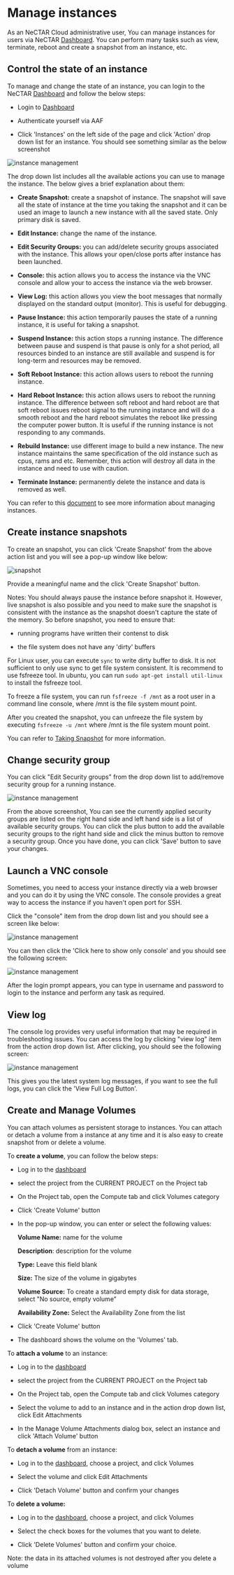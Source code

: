 # Manage instances

As an NeCTAR Cloud administrative user, You can manage instances for users via
NeCTAR [Dashboard][dashboard]. You can perform many tasks such as view,
terminate, reboot and create a snapshot from an instance, etc. 

## Control the state of an instance

To manage and change the state of an instance, you can login to the NeCTAR
[Dashboard][dashboard] and follow the below steps:

- Login to [Dashboard][dashboard]

- Authenticate yourself via AAF

- Click 'Instances' on the left side of the page and click 'Action' drop down
 list for an instance. You should see something similar as the below screenshot

![`instance management`](images/instance_management.png)


The drop down list includes all the available actions you can use to manage the
instance. The below gives a brief explanation about them:

- **Create Snapshot:** create a snapshot of instance. The snapshot will save all the
 state of instance at the time you taking the snapshot and it can be used an
 image to launch a new instance with all the saved state. Only primary disk is
 saved.

- **Edit Instance:** change the name of the instance.

- **Edit Security Groups:** you can add/delete security groups associated with the
 instance. This allows your open/close ports after instance has been launched.

- **Console:** this action allows you to access the instance via the VNC console and
 allow your to access the instance via the web browser.

- **View Log:** this action allows you view the boot messages that normally displayed
 on the standard output (monitor). This is useful for debugging.

- **Pause Instance:** this action temporarily pauses the state of a running instance,
 it is useful for taking a snapshot.

- **Suspend Instance:** this action stops a running instance. The difference between
 pause and suspend is that pause is only for a shot period, all resources binded
 to an instance are still available and suspend is for long-term and resources may
 be removed.

- **Soft Reboot Instance:** this action allows users to reboot the running instance.

- **Hard Reboot Instance:** this action allows users to reboot the running instance.
 The difference between soft reboot and hard reboot are that soft reboot issues
 reboot signal to the running instance and will do a smooth reboot and the hard
 reboot simulates the reboot like pressing the computer power button. It is useful
 if the running instance is not responding to any commands.

- **Rebuild Instance:** use different image to build a new instance. The new instance
 maintains the same specification of the old instance such as cpus, rams and etc.
 Remember, this action will destroy all data in the instance and need to use with
 caution.

- **Terminate Instance:** permanently delete the instance and data is removed as well.

You can refer to this [document][manage instance] to see more information about
managing instances.

## Create instance snapshots

To create an snapshot, you can click 'Create Snapshot' from the above action list
and you will see a pop-up window like below:

![`snapshot`](images/snapshot.png)

Provide a meaningful name and the click 'Create Snapshot' button.


Notes: You should always pause the instance before snapshot it. However, live
snapshot is also possible and you need to make sure the snapshot is consistent
with the instance as the snapshot doesn't capture the state of the memory. So
before snapshot, you need to ensure that:

- running programs have written their contenst to disk

- the file system does not have any 'dirty' buffers

For Linux user, you can execute ``` sync ``` to write dirty buffer to disk.
It is not sufficient to only use sync to get file system consistent. It is
recommend to use fsfreeze tool. In ubuntu, you can run ``` sudo apt-get install util-linux ```
to install the fsfreeze tool.

To freeze a file system, you can run ``` fsfreeze -f /mnt ``` as a root user
in a command line console, where /mnt is the file system mount point.

After you created the snapshot, you can unfreeze the file system by executing ``` fsfreeze -u /mnt ```
where /mnt is the file system mount point.


You can refer to [Taking Snapshot][taking snapshot] for more information.

## Change security group

You can click "Edit Security groups" from the drop down list to add/remove
security group for a running instance.

![`instance management`](images/security_group.png)

From the above screenshot, You can see the currently applied security groups are
listed on the right hand side and left hand side is a list of available security
groups. You can click the plus button to add the available security groups
to the right hand side and click the minus button to remove a security group.
Once you have done, you can click 'Save' button to save your changes. 

## Launch a VNC console

Sometimes, you need to access your instance directly via a web browser and you
can do it by using the VNC console. The console provides a great way to access
the instance if you haven't open port for SSH.

Click the "console" item from the drop down list and you should see a screen
like below:

![`instance management`](images/console1.png)

You can then click the 'Click here to show only console' and you should see the
following screen:

![`instance management`](images/console2.png)

After the login prompt appears, you can type in username and password to login
to the instance and perform any task as required.

## View log

The console log provides very useful information that may be required in
troubleshooting issues. You can access the log by clicking "view log" item from
the action drop down list. After clicking, you should see the following screen:

![`instance management`](images/log.png)

This gives you the latest system log messages, if you want to see the full logs,
you can click the 'View Full Log Button'.

## Create and Manage Volumes

You can attach volumes as persistent storage to instances. You can attach or
detach a volume from a instance at any time and it is also easy to create snapshot
from or delete a volume.

To **create a volume**, you can follow the below steps:

- Log in to the [dashboard][dashboard]

- select the project from the CURRENT PROJECT on the Project tab

- On the Project tab, open the Compute tab and click Volumes category

- Click 'Create Volume' button

- In the pop-up window, you can enter or select the following values:

  **Volume Name:** name for the volume

  **Description**: description for the volume

  **Type:** Leave this field blank

  **Size:** The size of the volume in gigabytes

  **Volume Source:** To create a standard empty disk for data storage, select "No source, empty volume"
  
  **Availability Zone:** Select the Availability Zone from the list
 
- Click 'Create Volume' button

- The dashboard shows the volume on the 'Volumes' tab.


To **attach a volume** to an instance: 

- Log in to the [dashboard][dashboard ]

- select the project from the CURRENT PROJECT on the Project tab

- On the Project tab, open the Compute tab and click Volumes category

- Select the volume to add to an instance and in the action drop down list, 
 click Edit Attachments

- In the Manage Volume Attachments dialog box, select an instance and click
 'Attach Volume' button


To **detach a volume** from an instance:

- Log in to the [dashboard][dashboard], choose a project, and click Volumes

- Select the volume and click Edit Attachments

- Click 'Detach Volume' button and confirm your changes


To **delete a volume:**

- Log in to the [dashboard][dashboard], choose a project, and click Volumes

- Select the check boxes for the volumes that you want to delete.

- Click 'Delete Volumes' button and confirm your choice.


Note: the data in its attached volumes is not destroyed after you delete a volume


[taking snapshot]: http://docs.openstack.org/openstack-ops/content/snapshots.html
[dashboard]: https://dashboard.rc.nectar.org.au/
[manage instance]: http://docs.openstack.org/user-guide/dashboard_launch_instances.html